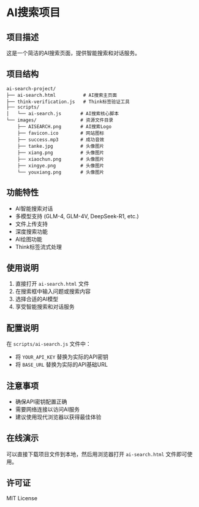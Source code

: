 # AI搜索项目

## 项目描述
这是一个简洁的AI搜索页面，提供智能搜索和对话服务。

## 项目结构
```
ai-search-project/
├── ai-search.html          # AI搜索主页面
├── think-verification.js   # Think标签验证工具
├── scripts/
│   └── ai-search.js       # AI搜索核心脚本
└── images/                # 资源文件目录
    ├── AISEARCH.png       # AI搜索Logo
    ├── favicon.ico        # 网站图标
    ├── success.mp3        # 成功音效
    ├── tanke.jpg          # 头像图片
    ├── xiang.png          # 头像图片
    ├── xiaochun.png       # 头像图片
    ├── xingye.png         # 头像图片
    └── youxiang.png       # 头像图片
```

## 功能特性
- AI智能搜索对话
- 多模型支持 (GLM-4, GLM-4V, DeepSeek-R1, etc.)
- 文件上传支持
- 深度搜索功能
- AI绘图功能
- Think标签流式处理

## 使用说明
1. 直接打开 `ai-search.html` 文件
2. 在搜索框中输入问题或搜索内容
3. 选择合适的AI模型
4. 享受智能搜索和对话服务

## 配置说明
在 `scripts/ai-search.js` 文件中：
- 将 `YOUR_API_KEY` 替换为实际的API密钥
- 将 `BASE_URL` 替换为实际的API基础URL

## 注意事项
- 确保API密钥配置正确
- 需要网络连接以访问AI服务
- 建议使用现代浏览器以获得最佳体验

## 在线演示
可以直接下载项目文件到本地，然后用浏览器打开 `ai-search.html` 文件即可使用。

## 许可证
MIT License